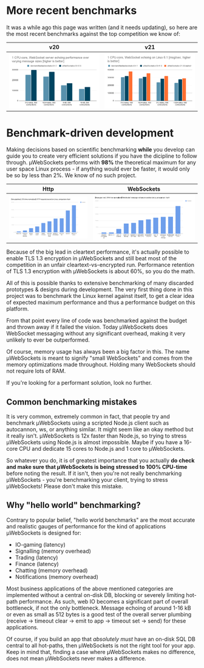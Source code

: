 # More recent benchmarks
It was a while ago this page was written (and it needs updating), so here are the most recent benchmarks against the top competition we know of:

v20 | v21
--- | ---
![](../misc/fastwebsockets.png) | ![](../misc/fastwebsockets_io_uring.png)


# Benchmark-driven development
Making decisions based on scientific benchmarking **while** you develop can guide you to create very efficient solutions if you have the dicipline to follow through. µWebSockets performs with **98%** the theoretical maximum for any user space Linux process - if anything would ever be faster, it would only be so by less than 2%. We know of no such project.

Http | WebSockets
--- | ---
![](../misc/bigshot_lineup.png) | ![](../misc/websocket_lineup.png)

Because of the big lead in cleartext performance, it's actually possible to enable TLS 1.3 encryption in µWebSockets and still beat most of the competition in an unfair cleartext-vs-encrypted run. Performance retention of TLS 1.3 encryption with µWebSockets is about 60%, so you do the math.

All of this is possible thanks to extensive benchmarking of many discarded prototypes & designs during development. The very first thing done in this project was to benchmark the Linux kernel against itself, to get a clear idea of expected maximum performance and thus a performance budget on this platform.

From that point every line of code was benchmarked against the budget and thrown away if it failed the vision. Today µWebSockets does WebSocket messaging without any significant overhead, making it very unlikely to ever be outperformed.

Of course, memory usage has always been a big factor in this. The name µWebSockets is meant to signify "small WebSockets" and comes from the memory optimizations made throughout. Holding many WebSockets should not require lots of RAM.

If you're looking for a performant solution, look no further.

## Common benchmarking mistakes
It is very common, extremely common in fact, that people try and benchmark µWebSockets using a scripted Node.js client such as autocannon, ws, or anything similar. It might seem like an okay method but it really isn't. µWebSockets is 12x faster than Node.js, so trying to stress µWebSockets using Node.js is almost impossible. Maybe if you have a 16-core CPU and dedicate 15 cores to Node.js and 1 core to µWebSockets.

So whatever you do, it is of greatest importance that you actually **do check and make sure that µWebSockets is being stressed to 100% CPU-time** before noting the result. If it isn't, then you're not really benchmarking µWebSockets - you're benchmarking your client, trying to stress µWebSockets! Please don't make this mistake.

## Why "hello world" benchmarking?

Contrary to popular belief, "hello world benchmarks" are the most accurate and realistic gauges of performance for the kind of applications µWebSockets is designed for:

* IO-gaming (latency)
* Signalling (memory overhead)
* Trading (latency)
* Finance (latency)
* Chatting (memory overhead)
* Notifications (memory overhead)

Most business applications of the above mentioned categories are implemented without a central on-disk DB, blocking or severely limiting hot-path performance. As such, web IO becomes a significant part of overall bottleneck, if not the only bottleneck. Message echoing of around 1-16 kB or even as small as 512 bytes is a good test of the overall server plumbing (receive -> timeout clear -> emit to app -> timeout set -> send) for these applications.

Of course, if you build an app that *absolutely must* have an on-disk SQL DB central to all hot-paths, then µWebSockets is not the right tool for your app. Keep in mind that, finding a case where µWebSockets makes no difference, does not mean µWebSockets never makes a difference.
